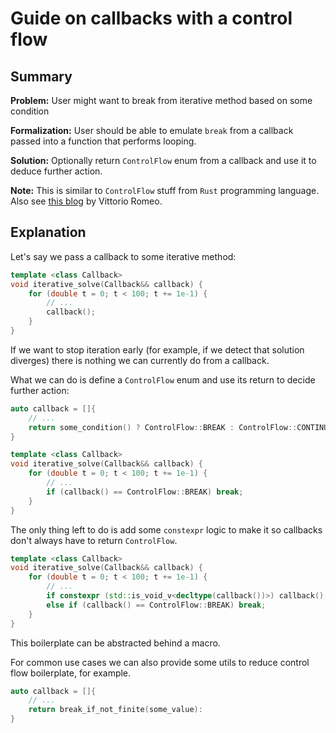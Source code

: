 # Guide on callbacks with a control flow

## Summary

**Problem:** User might want to break from iterative method based on some condition

**Formalization:** User should be able to emulate `break` from a callback passed into a function that performs looping.

**Solution:** Optionally return `ControlFlow` enum from a callback and use it to deduce further action.

**Note:** This is similar to `ControlFlow` stuff from `Rust` programming language. Also see [this blog](https://vittorioromeo.com/index/blog/controlflow.html) by Vittorio Romeo.

## Explanation

Let's say we pass a callback to some iterative method:

```cpp
template <class Callback>
void iterative_solve(Callback&& callback) {
    for (double t = 0; t < 100; t += 1e-1) {
        // ...
        callback();
    }
}
```

If we want to stop iteration early (for example, if we detect that solution diverges) there is nothing we can currently do from a callback.

What we can do is define a `ControlFlow` enum and use its return to decide further action:

```cpp
auto callback = []{
    // ...
    return some_condition() ? ControlFlow::BREAK : ControlFlow::CONTINUE:
}

template <class Callback>
void iterative_solve(Callback&& callback) {
    for (double t = 0; t < 100; t += 1e-1) {
        // ...
        if (callback() == ControlFlow::BREAK) break;
    }
}
```

The only thing left to do is add some `constexpr` logic to make it so callbacks don't always have to return `ControlFlow`.

```cpp
template <class Callback>
void iterative_solve(Callback&& callback) {
    for (double t = 0; t < 100; t += 1e-1) {
        // ...
        if constexpr (std::is_void_v<decltype(callback())>) callback();   
        else if (callback() == ControlFlow::BREAK) break;
    }
}
```

This boilerplate can be abstracted behind a macro.

For common use cases we can also provide some utils to reduce control flow boilerplate, for example.

```cpp
auto callback = []{
    // ...
    return break_if_not_finite(some_value):
}
```

